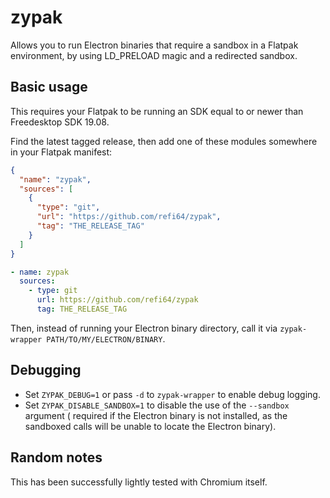 # zypak

Allows you to run Electron binaries that require a sandbox in a Flatpak environment, by using
LD_PRELOAD magic and a redirected sandbox.

## Basic usage

This requires your Flatpak to be running an SDK equal to or newer than Freedesktop SDK 19.08.

Find the latest tagged release, then add one of these modules somewhere in your Flatpak manifest:

```json
{
  "name": "zypak",
  "sources": [
    {
      "type": "git",
      "url": "https://github.com/refi64/zypak",
      "tag": "THE_RELEASE_TAG"
    }
  ]
}
```

```yaml
- name: zypak
  sources:
    - type: git
      url: https://github.com/refi64/zypak
      tag: THE_RELEASE_TAG
```

Then, instead of running your Electron binary directory, call it via
`zypak-wrapper PATH/TO/MY/ELECTRON/BINARY`.

## Debugging

- Set `ZYPAK_DEBUG=1` or pass `-d` to `zypak-wrapper` to enable debug logging.
- Set `ZYPAK_DISABLE_SANDBOX=1` to disable the use of the `--sandbox` argument (
  required if the Electron binary is not installed, as the sandboxed calls will be unable to
  locate the Electron binary).

## Random notes

This has been successfully lightly tested with Chromium itself.
